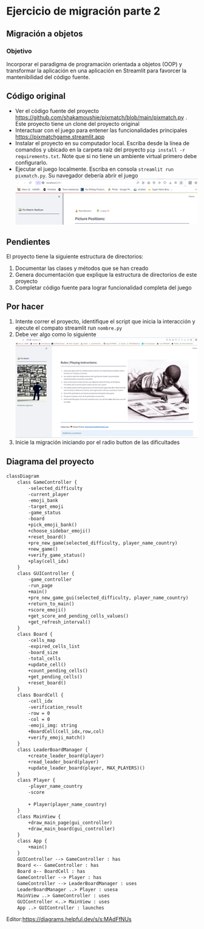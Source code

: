 # Ejercicio de migración parte 2

## Migración a objetos

### Objetivo

Incorporar el paradigma de programación orientada a objetos (OOP) y transformar la aplicación en una aplicación en
Streamlit
para favorcer la mantenibilidad del código fuente.

## Código original

* Ver el código fuente del proyecto https://github.com/shakamoushie/pixmatch/blob/main/pixmatch.py . Este proyecto tiene
  un clone del proyecto original
* Interactuar con el juego para entener las funcionalidades principales https://pixmatchgame.streamlit.app
* Instalar el proyecto en su computador local. Escriba desde la línea de comandos y ubicado en la carpeta raíz del
  proyecto `pip install -r requirements.txt`. Note que si no tiene un ambiente virtual primero debe configurarlo.
* Ejecutar el juego localmente. Escriba en consola `streamlit run pixmatch.py`. Su navegador debería abrir el juego
  ![img.png](docs/img/ejecucion.png)

## Pendientes

El proyecto tiene la siguiente estructura de directorios:

1. Documentar las clases y métodos que se han creado
2. Genera documentación que explique la estructura de directorios de este proyecto
3. Completar código fuente para lograr funcionalidad completa del juego

## Por hacer
1. Intente correr el proyecto, identifique el script que inicia la interacción y ejecute el compato streamlit run `nombre.py`
2. Debe ver algo como lo siguiente ![img.png](docs/img/ejecucion_poo_template.png)
3. Inicie la migración iniciando por el radio button de las dificultades


## Diagrama del proyecto
```mermaid
classDiagram
    class GameController {
        -selected_difficulty
        -current_player
        -emoji_bank
        -target_emoji
        -game_status
        -board
        +pick_emoji_bank()
        +choose_sidebar_emoji()
        +reset_board()
        +pre_new_game(selected_difficulty, player_name_country)
        +new_game()
        +verify_game_status()
        +play(cell_idx)
    }
    class GUIController {
        -game_controller
        -run_page
        +main()
        +pre_new_game_gui(selected_difficulty, player_name_country)
        +return_to_main()
        +score_emoji()
        +get_score_and_pending_cells_values()
        +get_refresh_interval()
    }
    class Board {
        -cells_map
        -expired_cells_list
        -board_size
        -total_cells 
        +update_cell()
        +count_pending_cells()
        +get_pending_cells()
        +reset_board()
    }
    class BoardCell {
        -cell_idx
        -verification_result
        -row = 0
        -col = 0
        -emoji_img: string
        +BoardCell(cell_idx,row,col)
        +verify_emoji_match()
    }
    class LeaderBoardManager {
        +create_leader_board(player)
        +read_leader_board(player)
        +update_leader_board(player, MAX_PLAYERS)()
    }
    class Player {
        -player_name_country
        -score
        
        + Player(player_name_country)
    }
    class MainView {
        +draw_main_page(gui_controller)
        +draw_main_board(gui_controller)
    }
    class App {
        +main()
    }
    GUIController --> GameController : has
    Board <-- GameController : has
    Board o-- BoardCell : has
    GameController --> Player : has
    GameController --> LeaderBoardManager : uses
    LeaderBoardManager ..> Player : usesa
    MainView ..> GameController : uses
    GUIController <..> MainView : uses
    App ..> GUIController : launches
```
Editor:https://diagrams.helpful.dev/s/s:MAdFfNUs